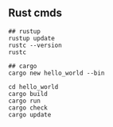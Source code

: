 ## Rust cmds

```shell
## rustup 
rustup update
rustc --version
rustc 

## cargo
cargo new hello_world --bin

cd hello_world
cargo build
cargo run
cargo check
cargo update
```
